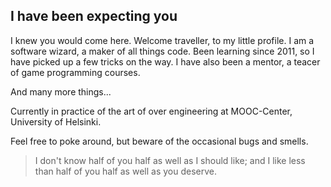 ## I have been expecting you
I knew you would come here. Welcome traveller, to my little profile.
I am a software wizard, a maker of all things code. Been learning since 2011, so I have picked up a few tricks on the way.
I have also been a mentor, a teacer of game programming courses.

And many more things...

Currently in practice of the art of over engineering at MOOC-Center, University of Helsinki.

Feel free to poke around, but beware of the occasional bugs and smells.

> I don't know half of you half as well as I should like; and I like less than half of you half as well as you deserve.


